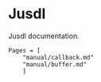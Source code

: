 # Jusdl

Jusdl documentation.

```@contents
Pages = [
    "manual/callback.md"
    "manual/buffer.md"
    ]
```